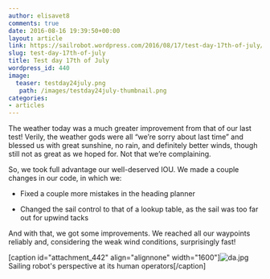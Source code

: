 ```yaml
---
author: elisavet8
comments: true
date: 2016-08-16 19:39:50+00:00
layout: article
link: https://sailrobot.wordpress.com/2016/08/17/test-day-17th-of-july/
slug: test-day-17th-of-july
title: Test day 17th of July
wordpress_id: 440
image:
  teaser: testday24july.png
   path: /images/testday24july-thumbnail.png
categories:
- articles
---
```


The weather today was a much greater improvement from that of our last test! Verily, the weather gods were all “we’re sorry about last time” and blessed us with great sunshine, no rain, and definitely better winds, though still not as great as we hoped for. Not that we’re complaining.

So, we took full advantage our well-deserved IOU. We made a couple changes in our code, in which we:




  * Fixed a couple more mistakes in the heading planner


  * Changed the sail control to that of a lookup table, as the sail was too far out for upwind tacks


And with that, we got some improvements. We reached all our waypoints reliably and, considering the weak wind conditions, surprisingly fast!

[caption id="attachment_442" align="alignnone" width="1600"]![da.jpg](https://sailrobot.files.wordpress.com/2016/08/da.jpg) Sailing robot's perspective at its human operators[/caption]
